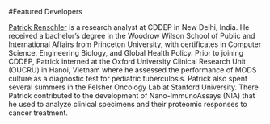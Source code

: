 #Featured Developers

[Patrick Renschler](mailto:patrick.renschler@zillabyte.com) is a research analyst at CDDEP in New Delhi, India. He received a bachelor’s degree in the Woodrow Wilson School of Public and International Affairs from Princeton University, with certificates in Computer Science, Engineering Biology, and Global Health Policy. Prior to joining CDDEP, Patrick interned at the Oxford University Clinical Research Unit (OUCRU) in Hanoi, Vietnam where he assessed the performance of MODS culture as a diagnostic test for pediatric tuberculosis. Patrick also spent several summers in the Felsher Oncology Lab at Stanford University. There Patrick contributed to the development of Nano-ImmunoAssays (NIA) that he used to analyze clinical specimens and their proteomic responses to cancer treatment.
